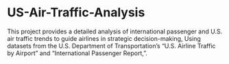 # US-Air-Traffic-Analysis
This project provides a detailed analysis of international passenger and U.S. air traffic trends to guide airlines in strategic decision-making, Using datasets from the U.S. Department of Transportation’s “U.S. Airline Traffic by Airport” and “International Passenger Report,”.
